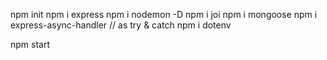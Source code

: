npm init
npm i express
npm i nodemon -D
npm i joi
npm i mongoose
npm i express-async-handler // as try & catch
npm i dotenv


npm start